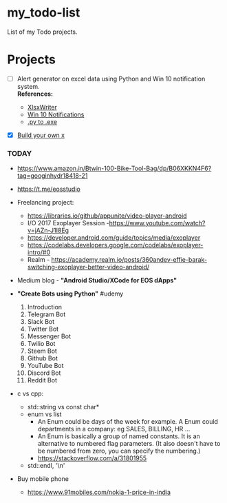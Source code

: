 # my_todo-list
List of my Todo projects.

# Projects
* [ ] Alert generator on excel data using Python and Win 10 notification system. <br/>
  **References:**
	- [XlsxWriter](https://xlsxwriter.readthedocs.io/)
	- [Win 10 Notifications](https://github.com/jithurjacob/Windows-10-Toast-Notifications)
	- [.py to .exe](https://medium.com/dreamcatcher-its-blog/making-an-stand-alone-executable-from-a-python-script-using-pyinstaller-d1df9170e263)
	

* [x] [Build your own x](https://github.com/danistefanovic/build-your-own-x)


### TODAY
* https://www.amazon.in/Btwin-100-Bike-Tool-Bag/dp/B06XKKN4F6?tag=googinhydr18418-21
* https://t.me/eosstudio
* Freelancing project:
  - https://libraries.io/github/appunite/video-player-android
  - I/O 2017 Exoplayer Session -https://www.youtube.com/watch?v=jAZn-J1I8Eg
  - https://developer.android.com/guide/topics/media/exoplayer
  - https://codelabs.developers.google.com/codelabs/exoplayer-intro/#0
  - Realm - https://academy.realm.io/posts/360andev-effie-barak-switching-exoplayer-better-video-android/
* Medium blog - **"Android Studio/XCode for EOS dApps"**
* **"Create Bots using Python"**  #udemy
  1. Introduction
  2. Telegram Bot
  3. Slack Bot
  4. Twitter Bot
  5. Messenger Bot
  6. Twilio Bot
  7. Steem Bot
  8. Github Bot
  9. YouTube Bot
  10. Discord Bot
  11. Reddit Bot
	
* c vs cpp:
	- std::string vs const char*
	- enum vs list
		+ An Enum could be days of the week for example. A Enum could departments in a company: eg SALES, BILLING, HR ...
		+ An Enum is basically a group of named constants. It is an alternative to numbered flag parameters. (It also doesn't have to be numbered from zero, you can specify the numbering.)
		+ https://stackoverflow.com/a/31801955
	- std::endl, '\n'
* Buy mobile phone
	- https://www.91mobiles.com/nokia-1-price-in-india

